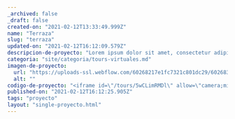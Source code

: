 ```yaml
---
_archived: false
_draft: false
created-on: "2021-02-12T13:33:49.999Z"
name: "Terraza"
slug: "terraza"
updated-on: "2021-02-12T16:12:09.579Z"
descripcion-de-proyecto: "Lorem ipsum dolor sit amet, consectetur adipiscing elit. Maecenas sollicitudin venenatis ullamcorper. Ut at dui ut lectus accumsan dignissim. Suspendisse efficitur leo at fringilla vestibulum. Quisque nec gravida sem, sed tincidunt viverra."
categoria: "site/categoria/tours-virtuales.md"
imagen-de-proyecto:
  url: "https://uploads-ssl.webflow.com/60268217e1fc7321c801dc29/602683bba629a786346d8a57_terraza-thumbnail.jpg"
  alt: ""
codigo-de-proyecto: "<iframe id=\"/tours/5wCLimRMDl\" allow=\"camera;microphone;vr;accelerometer;gyroscope;fullscreen\" allowfullscreen frameborder=\"0\" width=\"100%\" height=\"500\" src=\"https://app.cloudpano.com/tours/5wCLimRMDl\"></iframe>"
published-on: "2021-02-12T16:12:25.905Z"
tags: "proyecto"
layout: "single-proyecto.html"
---
```



